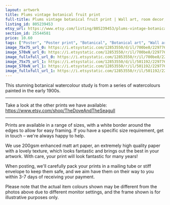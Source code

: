 ```yaml
---
layout: artwork
title: Plums vintage botanical fruit print 
full-title: Plums vintage botanical fruit print | Wall art, room decor, vintage print, watercolour
listing_id: 805239453
etsy_url: https://www.etsy.com/listing/805239453/plums-vintage-botanical-fruit-print-wall?utm_source=ds&utm_medium=api&utm_campaign=api
section_id: 25544581
price: 10.60
tags: ["Poster", "Poster print", "Botanical", "Botanical art", "Wall art", "Botanical poster", "Photograph", "Vintage", "Plant", "Watercolour", "Fruit", "High quality print", "Plums"]
image_75x75_url_0: https://i.etsystatic.com/12853550/d/il/700be8/2297760430/il_75x75.2297760430_kfyo.jpg?version=0
image_570xN_url_0: https://i.etsystatic.com/12853550/r/il/700be8/2297760430/il_570xN.2297760430_kfyo.jpg
image_fullxfull_url_0: https://i.etsystatic.com/12853550/r/il/700be8/2297760430/il_fullxfull.2297760430_kfyo.jpg
image_75x75_url_1: https://i.etsystatic.com/12853550/d/il/501192/2297760252/il_75x75.2297760252_c6kp.jpg?version=0
image_570xN_url_1: https://i.etsystatic.com/12853550/r/il/501192/2297760252/il_570xN.2297760252_c6kp.jpg
image_fullxfull_url_1: https://i.etsystatic.com/12853550/r/il/501192/2297760252/il_fullxfull.2297760252_c6kp.jpg
---
```

This stunning botanical watercolour study is from a series of watercolours painted in the early 1900s.

---

Take a look at the other prints we have available:
https://www.etsy.com/shop/TheDoveAndTheSeagull

----

Prints are available in a range of sizes, with a white border around the edges to allow for easy framing. If you have a specific size requirement, get in touch – we&#39;re always happy to help.

We use 200gsm enhanced matt art paper, an extremely high quality paper with a lovely texture, which looks fantastic and brings out the best in your artwork. With care, your print will look fantastic for many years!

When posting, we&#39;ll carefully pack your prints in a mailing tube or stiff envelope to keep them safe, and we aim have them on their way to you within 3-7 days of receiving your payment.

Please note that the actual item colours shown may be different from the photos above due to different monitor settings, and the frame shown is for illustrative purposes only.
